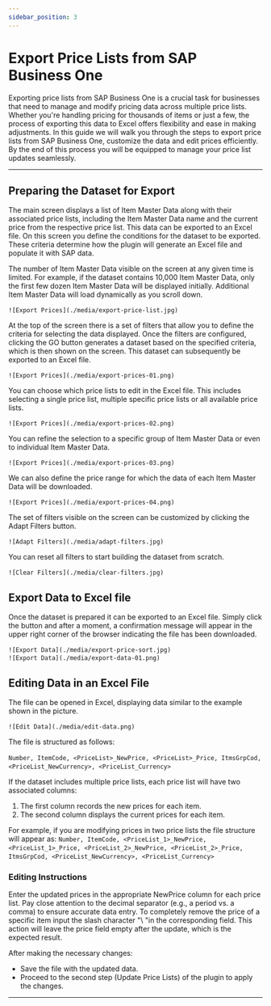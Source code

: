 ```yaml
---
sidebar_position: 3
---
```


# Export Price Lists from SAP Business One

Exporting price lists from SAP Business One is a crucial task for businesses that need to manage and modify pricing data across multiple price lists. Whether you're handling pricing for thousands of items or just a few, the process of exporting this data to Excel offers flexibility and ease in making adjustments. In this guide we will walk you through the steps to export price lists from SAP Business One, customize the data and edit prices efficiently. By the end of this process you will be equipped to manage your price list updates seamlessly.

---

## Preparing the Dataset for Export

The main screen displays a list of Item Master Data along with their associated price lists, including the Item Master Data name and the current price from the respective price list. This data can be exported to an Excel file. On this screen you define the conditions for the dataset to be exported. These criteria determine how the plugin will generate an Excel file and populate it with SAP data.

The number of Item Master Data visible on the screen at any given time is limited. For example, if the dataset contains 10,000 Item Master Data, only the first few dozen Item Master Data will be displayed initially. Additional Item Master Data will load dynamically as you scroll down.

    ![Export Prices](./media/export-price-list.jpg)

At the top of the screen there is a set of filters that allow you to define the criteria for selecting the data displayed. Once the filters are configured, clicking the GO button generates a dataset based on the specified criteria, which is then shown on the screen. This dataset can subsequently be exported to an Excel file.

    ![Export Prices](./media/export-prices-01.png)

You can choose which price lists to edit in the Excel file. This includes selecting a single price list, multiple specific price lists or all available price lists.

    ![Export Prices](./media/export-prices-02.png)

You can refine the selection to a specific group of Item Master Data or even to individual Item Master Data.

    ![Export Prices](./media/export-prices-03.png)

We can also define the price range for which the data of each Item Master Data will be downloaded.

    ![Export Prices](./media/export-prices-04.png)

The set of filters visible on the screen can be customized by clicking the Adapt Filters button.

    ![Adapt Filters](./media/adapt-filters.jpg)

You can reset all filters to start building the dataset from scratch.

    ![Clear Filters](./media/clear-filters.jpg)

## Export Data to Excel file

Once the dataset is prepared it can be exported to an Excel file. Simply click the button and after a moment, a confirmation message will appear in the upper right corner of the browser indicating the file has been downloaded.

    ![Export Data](./media/export-price-sort.jpg)
    ![Export Data](./media/export-data-01.png)

## Editing Data in an Excel File

The file can be opened in Excel, displaying data similar to the example shown in the picture.

    ![Edit Data](./media/edit-data.png)

The file is structured as follows:

`Number, ItemCode, <PriceList>_NewPrice, <PriceList>_Price, ItmsGrpCod, <PriceList_NewCurrency>, <PriceList_Currency>`

If the dataset includes multiple price lists, each price list will have two associated columns:

1. The first column records the new prices for each item.
2. The second column displays the current prices for each item.

For example, if you are modifying prices in two price lists the file structure will appear as:
`Number, ItemCode, <PriceList_1>_NewPrice, <PriceList_1>_Price, <PriceList_2>_NewPrice, <PriceList_2>_Price, ItmsGrpCod, <PriceList_NewCurrency>, <PriceList_Currency>`

### Editing Instructions

Enter the updated prices in the appropriate NewPrice column for each price list. Pay close attention to the decimal separator (e.g., a period vs. a comma) to ensure accurate data entry. To completely remove the price of a specific item input the slash character "\ "in the corresponding field. This action will leave the price field empty after the update, which is the expected result.

After making the necessary changes:

- Save the file with the updated data.
- Proceed to the second step (Update Price Lists) of the plugin to apply the changes.

---
